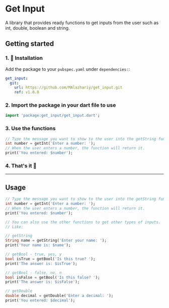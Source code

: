 # Get Input

A library that provides ready functions to get inputs from the user such as int, double, boolean and string.

## Getting started

### 1. 🔩 Installation

Add the package to your `pubspec.yaml` under `dependencies:`:

```yaml
get_input:
  git:
    url: https://github.com/MAlazhariy/get_input.git
    ref: v1.0.0
```
### 2. Import the package in your dart file to use

```dart
import 'package:get_input/get_input.dart';
```

### 3. Use the functions

```dart
// Type the message you want to show to the user into the getString function.
int number = getInt('Enter a number: ');
// When the user enters a number, the function will return it.
print('You entered: $number');
```
### 4. That's it 🎉

----

## Usage

```dart
// Type the message you want to show to the user into the getString function.
int number = getInt('Enter a number: ');
// When the user enters a number, the function will return it.
print('You entered: $number');

// You can also use the other functions to get other types of inputs.
// Like:

// getString
String name = getString('Enter your name: ');
print('Your name is: $name');

// getBool - true, yes, y
bool isTrue = getBool('Is this true? ');
print('The answer is: $isTrue');

// getBool - false, no, n
bool isFalse = getBool('Is this false? ');
print('The answer is: $isFalse');

// getDouble
double decimal = getDouble('Enter a decimal: ');
print('You entered: $decimal');
```
